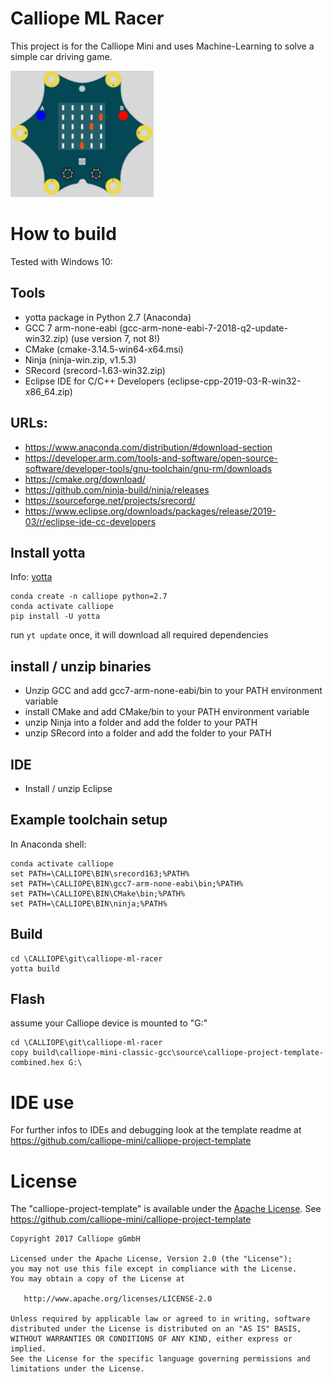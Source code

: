 # Calliope ML Racer

This project is for the Calliope Mini and uses Machine-Learning to solve 
a simple car driving game. 

![Calliope ML-Racer](https://raw.githubusercontent.com/ferenc-hechler/calliope-ml-racer/master/images/Calliope-ML-Racer.gif)



# How to build

Tested with Windows 10:

## Tools

* yotta package in Python 2.7 (Anaconda) 
* GCC 7 arm-none-eabi (gcc-arm-none-eabi-7-2018-q2-update-win32.zip) (use version 7, not 8!)
* CMake (cmake-3.14.5-win64-x64.msi)
* Ninja (ninja-win.zip, v1.5.3)
* SRecord (srecord-1.63-win32.zip) 
* Eclipse IDE for C/C++ Developers (eclipse-cpp-2019-03-R-win32-x86_64.zip)

## URLs:

* https://www.anaconda.com/distribution/#download-section 
* https://developer.arm.com/tools-and-software/open-source-software/developer-tools/gnu-toolchain/gnu-rm/downloads
* https://cmake.org/download/
* https://github.com/ninja-build/ninja/releases
* https://sourceforge.net/projects/srecord/
* https://www.eclipse.org/downloads/packages/release/2019-03/r/eclipse-ide-cc-developers

## Install yotta

Info: [yotta](http://docs.yottabuild.org/#installing)

```
conda create -n calliope python=2.7
conda activate calliope
pip install -U yotta
```

run `yt update` once, it will download all required dependencies

## install / unzip binaries

* Unzip GCC and add gcc7-arm-none-eabi/bin to your PATH environment variable
* install CMake and add CMake/bin to your PATH environment variable
* unzip Ninja into a folder and add the folder to your PATH
* unzip SRecord into a folder and add the folder to your PATH

## IDE

* Install / unzip Eclipse

## Example toolchain setup

In Anaconda shell:

```
conda activate calliope
set PATH=\CALLIOPE\BIN\srecord163;%PATH%
set PATH=\CALLIOPE\BIN\gcc7-arm-none-eabi\bin;%PATH%
set PATH=\CALLIOPE\BIN\CMake\bin;%PATH%
set PATH=\CALLIOPE\BIN\ninja;%PATH%
```

## Build

```
cd \CALLIOPE\git\calliope-ml-racer
yotta build
```

## Flash

assume your Calliope device is mounted to "G:"

```
cd \CALLIOPE\git\calliope-ml-racer
copy build\calliope-mini-classic-gcc\source\calliope-project-template-combined.hex G:\
```


# IDE use

For further infos to IDEs and debugging look at the template readme at https://github.com/calliope-mini/calliope-project-template  


# License

The "calliope-project-template" is available under the [Apache License](LICENSE).
See https://github.com/calliope-mini/calliope-project-template

```
Copyright 2017 Calliope gGmbH

Licensed under the Apache License, Version 2.0 (the "License");
you may not use this file except in compliance with the License.
You may obtain a copy of the License at

   http://www.apache.org/licenses/LICENSE-2.0

Unless required by applicable law or agreed to in writing, software
distributed under the License is distributed on an "AS IS" BASIS,
WITHOUT WARRANTIES OR CONDITIONS OF ANY KIND, either express or implied.
See the License for the specific language governing permissions and
limitations under the License.
````

